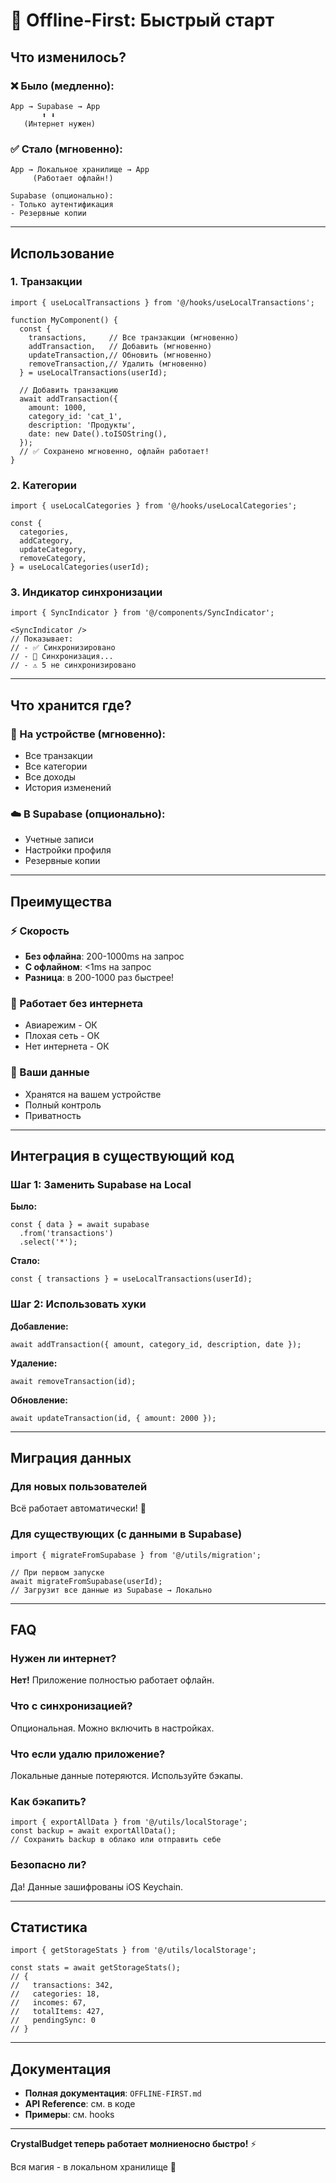 # 📴 Offline-First: Быстрый старт

## Что изменилось?

### ❌ Было (медленно):
```
App → Supabase → App
       ⬆️ ⬇️
   (Интернет нужен)
```

### ✅ Стало (мгновенно):
```
App → Локальное хранилище → App
     (Работает офлайн!)

Supabase (опционально):
- Только аутентификация
- Резервные копии
```

---

## Использование

### 1. Транзакции

```tsx
import { useLocalTransactions } from '@/hooks/useLocalTransactions';

function MyComponent() {
  const { 
    transactions,     // Все транзакции (мгновенно)
    addTransaction,   // Добавить (мгновенно)
    updateTransaction,// Обновить (мгновенно)
    removeTransaction,// Удалить (мгновенно)
  } = useLocalTransactions(userId);

  // Добавить транзакцию
  await addTransaction({
    amount: 1000,
    category_id: 'cat_1',
    description: 'Продукты',
    date: new Date().toISOString(),
  });
  // ✅ Сохранено мгновенно, офлайн работает!
}
```

### 2. Категории

```tsx
import { useLocalCategories } from '@/hooks/useLocalCategories';

const { 
  categories,
  addCategory,
  updateCategory,
  removeCategory,
} = useLocalCategories(userId);
```

### 3. Индикатор синхронизации

```tsx
import { SyncIndicator } from '@/components/SyncIndicator';

<SyncIndicator />
// Показывает:
// - ✅ Синхронизировано
// - 🔄 Синхронизация...
// - ⚠️ 5 не синхронизировано
```

---

## Что хранится где?

### 📱 На устройстве (мгновенно):
- Все транзакции
- Все категории
- Все доходы
- История изменений

### ☁️ В Supabase (опционально):
- Учетные записи
- Настройки профиля
- Резервные копии

---

## Преимущества

### ⚡️ Скорость
- **Без офлайна**: 200-1000ms на запрос
- **С офлайном**: <1ms на запрос
- **Разница**: в 200-1000 раз быстрее!

### 📴 Работает без интернета
- Авиарежим - ОК
- Плохая сеть - ОК
- Нет интернета - ОК

### 💾 Ваши данные
- Хранятся на вашем устройстве
- Полный контроль
- Приватность

---

## Интеграция в существующий код

### Шаг 1: Заменить Supabase на Local

**Было:**
```tsx
const { data } = await supabase
  .from('transactions')
  .select('*');
```

**Стало:**
```tsx
const { transactions } = useLocalTransactions(userId);
```

### Шаг 2: Использовать хуки

**Добавление:**
```tsx
await addTransaction({ amount, category_id, description, date });
```

**Удаление:**
```tsx
await removeTransaction(id);
```

**Обновление:**
```tsx
await updateTransaction(id, { amount: 2000 });
```

---

## Миграция данных

### Для новых пользователей
Всё работает автоматически! 🎉

### Для существующих (с данными в Supabase)

```tsx
import { migrateFromSupabase } from '@/utils/migration';

// При первом запуске
await migrateFromSupabase(userId);
// Загрузит все данные из Supabase → Локально
```

---

## FAQ

### Нужен ли интернет?
**Нет!** Приложение полностью работает офлайн.

### Что с синхронизацией?
Опциональная. Можно включить в настройках.

### Что если удалю приложение?
Локальные данные потеряются. Используйте бэкапы.

### Как бэкапить?
```tsx
import { exportAllData } from '@/utils/localStorage';
const backup = await exportAllData();
// Сохранить backup в облако или отправить себе
```

### Безопасно ли?
Да! Данные зашифрованы iOS Keychain.

---

## Статистика

```tsx
import { getStorageStats } from '@/utils/localStorage';

const stats = await getStorageStats();
// {
//   transactions: 342,
//   categories: 18,
//   incomes: 67,
//   totalItems: 427,
//   pendingSync: 0
// }
```

---

## Документация

- **Полная документация**: `OFFLINE-FIRST.md`
- **API Reference**: см. в коде
- **Примеры**: см. hooks

---

**CrystalBudget теперь работает молниеносно быстро!** ⚡️

Вся магия - в локальном хранилище 📱

